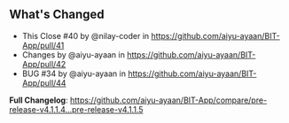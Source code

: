 ## What's Changed
* This Close #40 by @nilay-coder in https://github.com/aiyu-ayaan/BIT-App/pull/41
* Changes by @aiyu-ayaan in https://github.com/aiyu-ayaan/BIT-App/pull/42
* BUG #34 by @aiyu-ayaan in https://github.com/aiyu-ayaan/BIT-App/pull/44


**Full Changelog**: https://github.com/aiyu-ayaan/BIT-App/compare/pre-release-v4.1.1.4...pre-release-v4.1.1.5